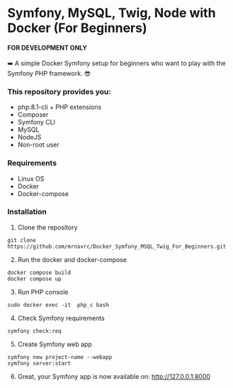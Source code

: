 # Symfony, MySQL, Twig, Node with Docker (For Beginners)
<b>FOR DEVELOPMENT ONLY</b><br><br>
:arrow_right: A simple Docker Symfony setup for beginners who want to play with the Symfony PHP framework. :sunglasses:

### This repository provides you:
- php:8.1-cli + PHP extensions
- Composer
- Symfony CLI
- MySQL
- NodeJS
- Non-root user

### Requirements
- Linux OS
- Docker
- Docker-compose

### Installation
1. Clone the repository
```
git clone https://github.com/mrnavrc/Docker_Symfony_MSQL_Twig_For_Beginners.git
```
2. Run the docker and docker-compose
```
docker compose build
docker compose up
```
3. Run PHP console
```
sudo docker exec -it  php_c bash
```
4. Check Symfony requirements
```
symfony check:req
```
5. Create Symfony web app
```
symfony new project-name --webapp
symfony server:start
```
6. Great, your Symfony app is now available on: http://127.0.0.1:8000
